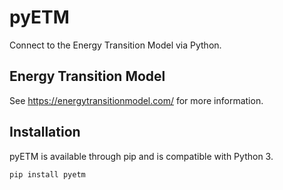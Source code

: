 # pyETM
Connect to the Energy Transition Model via Python. 

## Energy Transition Model
See https://energytransitionmodel.com/ for more information.

## Installation
pyETM is available through pip and is compatible with Python 3.

``pip install pyetm``
